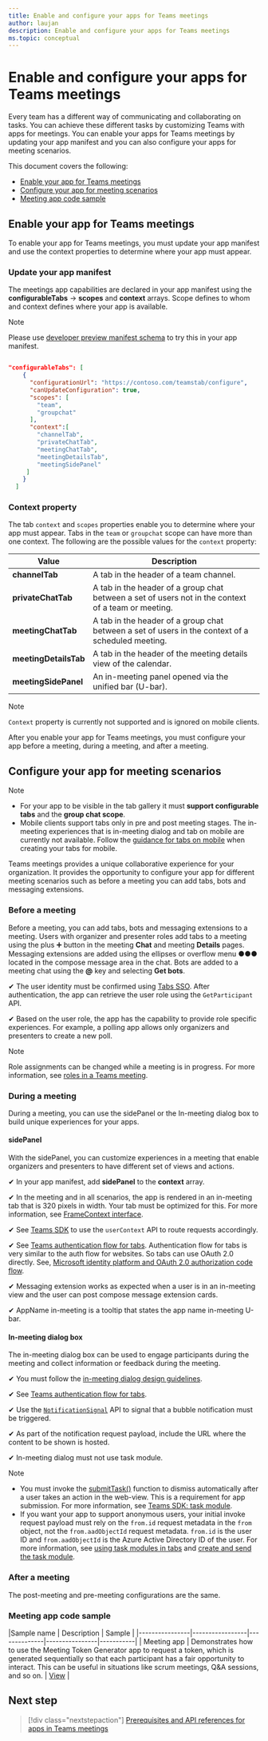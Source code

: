 ```yaml
---
title: Enable and configure your apps for Teams meetings
author: laujan
description: Enable and configure your apps for Teams meetings 
ms.topic: conceptual
---
```


# Enable and configure your apps for Teams meetings

Every team has a different way of communicating and collaborating on tasks. You can achieve these different tasks by customizing Teams with apps for meetings. You can enable your apps for Teams meetings by updating your app manifest and you can also configure your apps for meeting scenarios.

This document covers the following:
* [Enable your app for Teams meetings](#enable-your-app-for-teams-meetings)
* [Configure your app for meeting scenarios](#configure-your-app-for-meeting-scenarios)
* [Meeting app code sample](#meeting-app-code-sample)

## Enable your app for Teams meetings

To enable your app for Teams meetings, you must update your app manifest and use the context properties to determine where your app must appear.

### Update your app manifest

The meetings app capabilities are declared in your app manifest using the **configurableTabs** -> **scopes** and **context** arrays. Scope defines to whom and context defines where your app is available.

> [!NOTE]
> Please use [developer preview manifest schema](../resources/schema/manifest-schema-dev-preview.md) to try this in your app manifest.

```json

"configurableTabs": [
    {
      "configurationUrl": "https://contoso.com/teamstab/configure",
      "canUpdateConfiguration": true,
      "scopes": [
        "team",
        "groupchat"
      ],
      "context":[
        "channelTab",
        "privateChatTab",
        "meetingChatTab",
        "meetingDetailsTab",
        "meetingSidePanel"
     ]
    }
  ]
```

### Context property

The tab `context` and `scopes` properties enable you to determine where your app must appear. Tabs in the `team` or `groupchat` scope can have more than one context. The following are the possible values for the `context` property:

|Value|Description|
|---|---|
| **channelTab** | A tab in the header of a team channel. |
| **privateChatTab** | A tab in the header of a group chat between a set of users not in the context of a team or meeting. |
| **meetingChatTab** | A tab in the header of a group chat between a set of users in the context of a scheduled meeting. |
| **meetingDetailsTab** | A tab in the header of the meeting details view of the calendar. |
| **meetingSidePanel** | An in-meeting panel opened via the unified bar (U-bar). |

> [!NOTE]
> `Context` property is currently not supported and is ignored on mobile clients.

After you enable your app for Teams meetings, you must configure your app before a meeting, during a meeting, and after a meeting.

## Configure your app for meeting scenarios

> [!NOTE]
> * For your app to be visible in the tab gallery it must **support configurable tabs** and the **group chat scope**.
> * Mobile clients support tabs only in pre and post meeting stages. The in-meeting experiences that is in-meeting dialog and tab on mobile are currently not available. Follow the [guidance for tabs on mobile](../tabs/design/tabs-mobile.md) when creating your tabs for mobile.

Teams meetings provides a unique collaborative experience for your organization. It provides the opportunity to configure your app for different meeting scenarios such as before a meeting you can add tabs, bots and messaging extensions.

### Before a meeting

Before a meeting, you can add tabs, bots and messaging extensions to a meeting. Users with organizer and presenter roles add tabs to a meeting using the plus ➕ button in the meeting **Chat** and meeting **Details** pages. Messaging extensions are added using the ellipses or overflow menu &#x25CF;&#x25CF;&#x25CF; located in the compose message area in the chat. Bots are added to a meeting chat using the **@** key and selecting **Get bots**.

✔ The user identity must be confirmed using [Tabs SSO](../tabs/how-to/authentication/auth-aad-sso.md). After authentication, the app can retrieve the user role using the `GetParticipant` API.

 ✔ Based on the user role, the app has the capability to provide role specific experiences. For example, a polling app allows only organizers and presenters to create a new poll.

> [!NOTE]
> Role assignments can be changed while a meeting is in progress. For more information, see [roles in a Teams meeting](https://support.microsoft.com/office/roles-in-a-teams-meeting-c16fa7d0-1666-4dde-8686-0a0bfe16e019).

### During a meeting

During a meeting, you can use the sidePanel or the In-meeting dialog box to build unique experiences for your apps.

#### sidePanel

With the sidePanel, you can customize experiences in a meeting that enable organizers and presenters to have different set of views and actions.

✔ In your app manifest, add **sidePanel** to the **context** array.

✔ In the meeting and in all scenarios, the app is rendered in an in-meeting tab that is 320 pixels in width. Your tab must be optimized for this. For more information, see [FrameContext interface](https://docs.microsoft.com/javascript/api/@microsoft/teams-js/framecontext?view=msteams-client-js-latest&preserve-view=true
).

✔ See [Teams SDK](../tabs/how-to/access-teams-context.md#user-context) to use the `userContext` API to route requests accordingly.

✔ See [Teams authentication flow for tabs](../tabs/how-to/authentication/auth-flow-tab.md). Authentication flow for tabs is very similar to the auth flow for websites. So tabs can use OAuth 2.0 directly. See, [Microsoft identity platform and OAuth 2.0 authorization code flow](/azure/active-directory/develop/v2-oauth2-auth-code-flow).

✔ Messaging extension works as expected when a user is in an in-meeting view and the user can post compose message extension cards.

✔ AppName in-meeting is a tooltip that states the app name in-meeting U-bar.

#### In-meeting dialog box

The in-meeting dialog box can be used to engage participants during the meeting and collect information or feedback during the meeting.

✔ You must follow the [in-meeting dialog design guidelines](design/designing-apps-in-meetings.md#use-an-in-meeting-dialog).

✔ See [Teams authentication flow for tabs](../tabs/how-to/authentication/auth-flow-tab.md).

✔ Use the [`NotificationSignal`](/graph/api/resources/notifications-api-overview?view=graph-rest-beta&preserve-view=true) API to signal that a bubble notification must be triggered.

✔ As part of the notification request payload, include the URL where the content to be shown is hosted.

✔ In-meeting dialog must not use task module.

> [!NOTE]
>
> * You must invoke the [submitTask()](../task-modules-and-cards/task-modules/task-modules-bots.md#submitting-the-result-of-a-task-module) function to dismiss automatically after a user takes an action in the web-view. This is a requirement for app submission. For more information, see [Teams SDK: task module](/javascript/api/@microsoft/teams-js/microsoftteams.tasks?view=msteams-client-js-latest#submittask-string---object--string---string---&preserve-view=true).
> * If you want your app to support anonymous users, your initial invoke request payload must rely on the `from.id` request metadata in the `from` object, not the `from.aadObjectId` request metadata. `from.id` is the user ID and `from.aadObjectId` is the Azure Active Directory ID of the user. For more information, see [using task modules in tabs](../task-modules-and-cards/task-modules/task-modules-tabs.md) and [create and send the task module](../messaging-extensions/how-to/action-commands/create-task-module.md?tabs=dotnet#the-initial-invoke-request).

### After a meeting

The post-meeting and pre-meeting configurations are the same.

### Meeting app code sample

|Sample name | Description | Sample |
|----------------|-----------------|--------------|----------------|-----------|
| Meeting app | Demonstrates how to use the Meeting Token Generator app to request a token, which is generated sequentially so that each participant has a fair opportunity to interact. This can be useful in situations like scrum meetings, Q&A sessions, and so on. | [View](https://github.com/OfficeDev/microsoft-teams-sample-meetings-token) |

## Next step

> [!div class="nextstepaction"]
> [Prerequisites and API references for apps in Teams meetings](create-apps-for-teams-meetings.md)